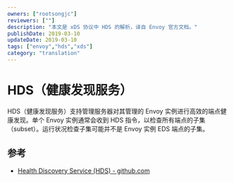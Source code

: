 ```yaml
---
owners: ["rootsongjc"]
reviewers: [""]
description: "本文是 xDS 协议中 HDS 的解析，译自 Envoy 官方文档。"
publishDate: 2019-03-10
updateDate: 2019-03-10
tags: ["envoy","hds","xds"]
category: "translation"
---
```


# HDS（健康发现服务）

HDS（健康发现服务）支持管理服务器对其管理的 Envoy 实例进行高效的端点健康发现。单个 Envoy 实例通常会收到 HDS 指令，以检查所有端点的子集（subset）。运行状况检查子集可能并不是 Envoy 实例 EDS 端点的子集。

## 参考

- [Health Discovery Service (HDS) - github.com](https://github.com/envoyproxy/envoy/blob/master/api/envoy/service/discovery/v2/hds.proto)